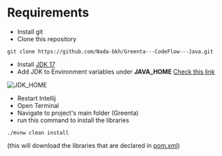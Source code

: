 # Requirements
- Install git
- Clone this repository

``` git clone https://github.com/Nada-bkh/Greenta---CodeFlow---Java.git ```

- Install [JDK 17]("https://download.oracle.com/java/17/archive/jdk-17.0.10_windows-x64_bin.exe")
- Add JDK to Environment variables under **JAVA_HOME** [Check this link](https://tecadmin.net/set-java-home-on-windows/)


![JDK_HOME](https://tecadmin.net/wp-content/uploads/2017/02/set-java-home-in-system-variables.png)


- Restart Intellij
- Open Terminal
- Navigate to project's main folder (Greenta)
- run this command to install the libraries


```./mvnw clean install```

(this will download the libraries that are declared in [pom.xml](/pom.xml))